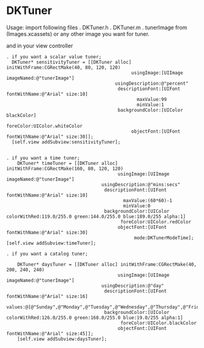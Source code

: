 DKTuner
=======
Usage:
import following files
  . DKTuner.h
  . DKTuner.m
  . tunerImage from (Images.xcassets) or any other image you want for tuner.
  
  and in your view controller
  
    . if you want a scalar value tuner;
      DKTuner* sensitivityTuner = [[DKTuner alloc] initWithFrame:CGRectMake(40, 80, 120, 120)
                                                  usingImage:[UIImage imageNamed:@"tunerImage"]
                                            usingDescription:@"percent"
                                             descriptionFont:[UIFont fontWithName:@"Arial" size:10]
                                                    maxValue:99
                                                    minValue:1
                                             backgroundColor:[UIColor blackColor]
                                                   foreColor:UIColor.whiteColor
                                                  objectFont:[UIFont fontWithName:@"Arial" size:30]];
      [self.view addSubview:sensitivityTuner];


    . if you want a time tuner;
        DKTuner* timeTuner = [[DKTuner alloc] initWithFrame:CGRectMake(160, 80, 120, 120)
                                             usingImage:[UIImage imageNamed:@"tunerImage"]
                                       usingDescription:@"mins:secs"
                                        descriptionFont:[UIFont fontWithName:@"Arial" size:10]
                                               maxValue:(60*60)-1
                                               minValue:0
                                        backgroundColor:[UIColor colorWithRed:119.0/255.0 green:144.0/255.0 blue:189.0/255 alpha:1]
                                              foreColor:UIColor.redColor
                                             objectFont:[UIFont fontWithName:@"Arial" size:30]
                                                   mode:DKTunerModeTime];
    [self.view addSubview:timeTuner];

    . if you want a catalog tuner;
    
        DKTuner* daysTuner = [[DKTuner alloc] initWithFrame:CGRectMake(40, 200, 240, 240)
                                             usingImage:[UIImage imageNamed:@"tunerImage"]
                                       usingDescription:@"day"
                                        descriptionFont:[UIFont fontWithName:@"Arial" size:16]
                                                 values:@[@"Sunday",@"Monday",@"Tuesday",@"Wednesday",@"Thursday",@"Friday",@"Saturday"]
                                        backgroundColor:[UIColor colorWithRed:126.0/255.0 green:168.0/255.0 blue:19.0/255 alpha:1]
                                              foreColor:UIColor.blackColor
                                             objectFont:[UIFont fontWithName:@"Arial" size:45]];
        [self.view addSubview:daysTuner];
